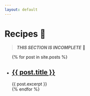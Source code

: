```yaml
---
layout: default
---
```


# Recipes 🥘

> ***THIS SECTION IS INCOMPLETE***  🚧

<ul>
  {% for post in site.posts %}
    <li>
      <h2><a href="{{ post.url }}">{{ post.title }}</a></h2>
      {{ post.excerpt }}
    </li>
  {% endfor %}
</ul>
